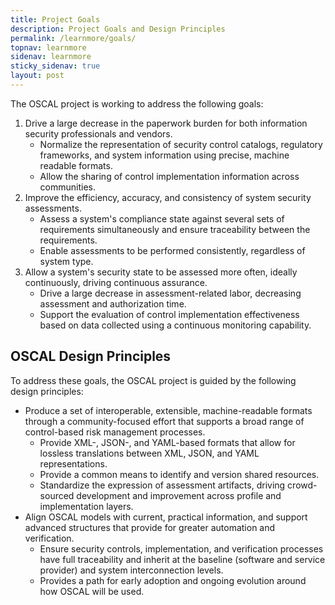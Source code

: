 ```yaml
---
title: Project Goals
description: Project Goals and Design Principles
permalink: /learnmore/goals/
topnav: learnmore
sidenav: learnmore
sticky_sidenav: true
layout: post
---
```


The OSCAL project is working to address the following goals:

1. Drive a large decrease in the paperwork burden for both information security professionals and vendors.
    - Normalize the representation of security control catalogs, regulatory frameworks, and system information using precise, machine readable formats.
    - Allow the sharing of control implementation information across communities.
1. Improve the efficiency, accuracy, and consistency of system security assessments.
    - Assess a system's compliance state against several sets of requirements simultaneously and ensure traceability between the requirements.
    - Enable assessments to be performed consistently, regardless of system type.
1. Allow a system's security state to be assessed more often, ideally continuously, driving continuous assurance.
    - Drive a large decrease in assessment-related labor, decreasing assessment and authorization time.
    - Support the evaluation of control implementation effectiveness based on data collected using a continuous monitoring capability.

## OSCAL Design Principles

To address these goals, the OSCAL project is guided by the following design principles:

- Produce a set of interoperable, extensible, machine-readable formats through a community-focused effort that supports a broad range of control-based risk management processes.
  - Provide XML-, JSON-, and YAML-based formats that allow for lossless translations between XML, JSON, and YAML representations.
  - Provide a common means to identify and version shared resources.
  - Standardize the expression of assessment artifacts, driving crowd-sourced development and improvement across profile and implementation layers.
- Align OSCAL models with current, practical information, and support advanced structures that provide for greater automation and verification.
  - Ensure security controls, implementation, and verification processes have full traceability and inherit at the baseline (software and service provider) and system interconnection levels.
  - Provides a path for early adoption and ongoing evolution around how OSCAL will be used.
